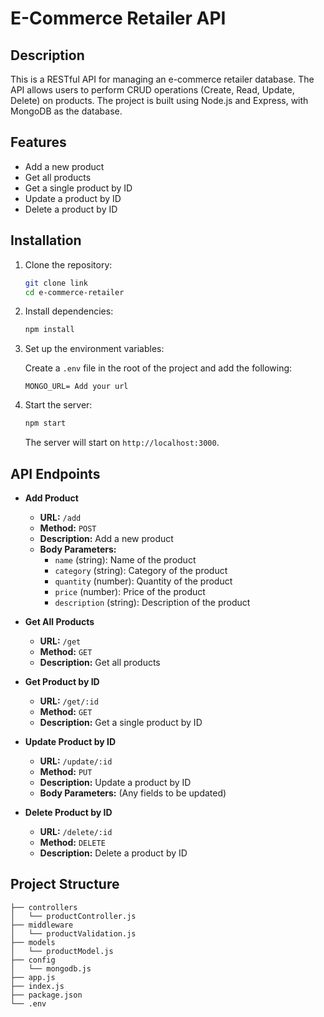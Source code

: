# E-Commerce Retailer API

## Description

This is a RESTful API for managing an e-commerce retailer database. The API allows users to perform CRUD operations (Create, Read, Update, Delete) on products. The project is built using Node.js and Express, with MongoDB as the database.

## Features

- Add a new product
- Get all products
- Get a single product by ID
- Update a product by ID
- Delete a product by ID

## Installation

1. Clone the repository:

    ```sh
    git clone link
    cd e-commerce-retailer
    ```

2. Install dependencies:

    ```sh
    npm install
    ```

3. Set up the environment variables:

    Create a `.env` file in the root of the project and add the following:

    ```plaintext
    MONGO_URL= Add your url
    ```

4. Start the server:

    ```sh
    npm start
    ```

    The server will start on `http://localhost:3000`.

## API Endpoints

- **Add Product**
    - **URL:** `/add`
    - **Method:** `POST`
    - **Description:** Add a new product
    - **Body Parameters:**
        - `name` (string): Name of the product
        - `category` (string): Category of the product
        - `quantity` (number): Quantity of the product
        - `price` (number): Price of the product
        - `description` (string): Description of the product

- **Get All Products**
    - **URL:** `/get`
    - **Method:** `GET`
    - **Description:** Get all products

- **Get Product by ID**
    - **URL:** `/get/:id`
    - **Method:** `GET`
    - **Description:** Get a single product by ID

- **Update Product by ID**
    - **URL:** `/update/:id`
    - **Method:** `PUT`
    - **Description:** Update a product by ID
    - **Body Parameters:** (Any fields to be updated)

- **Delete Product by ID**
    - **URL:** `/delete/:id`
    - **Method:** `DELETE`
    - **Description:** Delete a product by ID

## Project Structure

```plaintext
├── controllers
│   └── productController.js
├── middleware
│   └── productValidation.js
├── models
│   └── productModel.js
├── config
│   └── mongodb.js
├── app.js
├── index.js
├── package.json
└── .env
